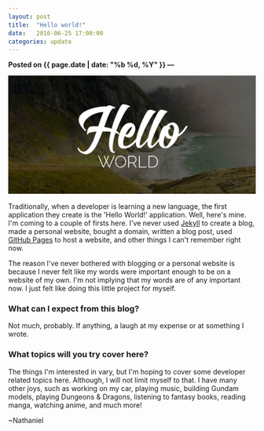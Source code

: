 ```yaml
---
layout: post
title:  "Hello world!"
date:   2016-06-25 17:00:00
categories: update
---
```

**Posted on {{ page.date | date: "%b %d, %Y" }} &mdash;**

<img src="/../_images/hello-world.jpg" alt="hello world"/>
<p>Traditionally, when a developer is learning a new language, the first application they
 create is the 'Hello World!' application. Well, here's mine. I'm coming to a couple of firsts here.
  I've never used <a href="https://jekyllrb.com/" target="_blank">Jekyll</a> to create a blog, made a personal website, bought a domain, written a blog post,
   used <a href="https://pages.github.com/" target="_blank">GitHub Pages</a> to host a website, and other things I can't remember right now.
</p>

<p>The reason I've never bothered with blogging or a personal website is because I never felt
like my words were important enough to be on a website of my own. I'm not implying
that my words are of any important now. I just felt like doing this little project for myself.</p>

<h3>What can I expect from this blog?</h3>
Not much, probably. If anything, a laugh at my expense or at something I wrote.

<h3>What topics will you try cover here?</h3>
<p>The things I'm interested in vary, but I'm hoping to cover some developer related topics here.
Although, I will not limit myself to that. I have many other joys, such as working on my car,
playing music, building Gundam models, playing Dungeons & Dragons, listening to fantasy books,
reading manga, watching anime, and much more!</p>

<p>
~Nathaniel
</p>
